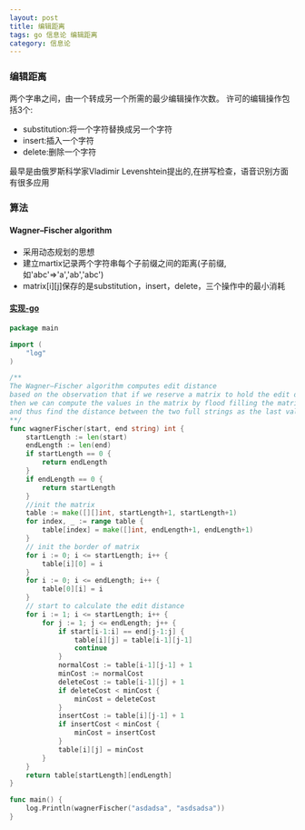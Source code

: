```yaml
---
layout: post
title: 编辑距离 
tags: go 信息论 编辑距离
category: 信息论
---
```

### 编辑距离
两个字串之间，由一个转成另一个所需的最少编辑操作次数。
许可的编辑操作包括3个:

*	substitution:将一个字符替换成另一个字符
*	insert:插入一个字符
*	delete:删除一个字符

最早是由俄罗斯科学家Vladimir Levenshtein提出的,在拼写检查，语音识别方面有很多应用
### 算法
#### Wagner–Fischer algorithm

*	采用动态规划的思想
*	建立martix记录两个字符串每个子前缀之间的距离(子前缀,如'abc'=>'a','ab','abc')
*	matrix[i][j]保存的是substitution，insert，delete，三个操作中的最小消耗

#### [实现-go]()
``` go
package main

import (
	"log"
)

/**
The Wagner–Fischer algorithm computes edit distance
based on the observation that if we reserve a matrix to hold the edit distances between all prefixes of the first string and all prefixes of the second,
then we can compute the values in the matrix by flood filling the matrix,
and thus find the distance between the two full strings as the last value computed
**/
func wagnerFischer(start, end string) int {
	startLength := len(start)
	endLength := len(end)
	if startLength == 0 {
		return endLength
	}
	if endLength == 0 {
		return startLength
	}
	//init the matrix
	table := make([][]int, startLength+1, startLength+1)
	for index, _ := range table {
		table[index] = make([]int, endLength+1, endLength+1)
	}
	// init the border of matrix
	for i := 0; i <= startLength; i++ {
		table[i][0] = i
	}
	for i := 0; i <= endLength; i++ {
		table[0][i] = i
	}
	// start to calculate the edit distance
	for i := 1; i <= startLength; i++ {
		for j := 1; j <= endLength; j++ {
			if start[i-1:i] == end[j-1:j] {
				table[i][j] = table[i-1][j-1]
				continue
			}
			normalCost := table[i-1][j-1] + 1
			minCost := normalCost
			deleteCost := table[i-1][j] + 1
			if deleteCost < minCost {
				minCost = deleteCost
			}
			insertCost := table[i][j-1] + 1
			if insertCost < minCost {
				minCost = insertCost
			}
			table[i][j] = minCost
		}
	}
	return table[startLength][endLength]
}

func main() {
	log.Println(wagnerFischer("asdadsa", "asdsadsa"))
}

```
